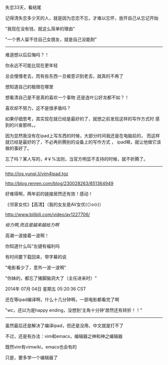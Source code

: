 失恋33天，看结尾

记得清失恋多少天的人，就是因为恋恋不忘，才难以忘怀，放开自己从忘记开始


"我现在没有钱，就这么简单的理由"

"一个男人留不住自己女朋友，就是自己没能耐"

------------------
难道想以后后悔吗？！

你永远不可能比现在更年轻

总会慢慢老去，而有些东西一旦被意识到老去，就真的不再了

想知道自己的极限在哪里

想看清自己是不是真的喜欢一个事物
还是连叶公好龙都不如？！

喜欢却不努力，这不是很矛盾吗？

如果仔细思考，其实现在就已经是最好的了，就想之前发现这样的写作方式时
感到的兴奋那样。。

因为显然我没有在ipad上写东西的时候，大部分时间我还是在电脑前的，
而这样就已经是最好的了，不必再折腾别的设备上的写作方式 ，
ipad嘛，就让他做它该做的事好了。

忘了吗？某人写的，#￥%法则，当官方明显不支持的时候，就不折腾了。


----------
http://ios.yunqi.li/vim4ipad.tgz

http://blog.renren.com/blog/230028263/851364949

好难得啊，两年前的链接居然还有效！感动！

《邻家女优》【高清】（我的女友是AV女优(⊙o⊙)）


http://www.bilibili.com/video/av1227706/

*给力啊,而且是越来越给力啊*

高潮一波接着一波啊！

你知道什么叫“左键有福利吗

有时间要下载回来，带字幕的说

"电影看少了，意外一波一波啊"

"你妹的，都忘了猪脚脑洞大了（主任进来时）"


2014年 07月 04日 星期五 05:20:36 CST

还在等ipad编译啊，什么十几分钟啊，一部电影都看完了啊

"wc，还以为是happy ending，没想到‘主角十分钟'居然还有转折！！"

--------

虽然最后还是解决了编译ipad，但还是没用，中文就是打不了

不过，还是有办法：vim和emacs，编辑器之神和神之编辑器

既然vim有vimwiki，emacs也会有的

只是，要多学一个编辑器了

